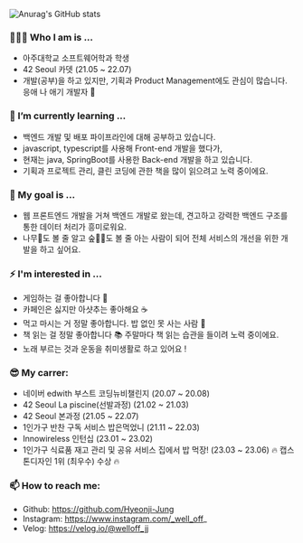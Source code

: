 ![Anurag's GitHub stats](https://github-readme-stats.vercel.app/api?username=Hyeonji-Jung&show_icons=true&theme=radical)

### 🙋🏻‍♀️ Who I am is ...
- 아주대학교 소프트웨어학과 학생
- 42 Seoul 카뎃 (21.05 ~ 22.07)
- 개발(공부)을 하고 있지만, 기획과 Product Management에도 관심이 많습니다. 응애 나 애기 개발자 🍼

### 🌱 I’m currently learning ...
- 백엔드 개발 및 배포 파이프라인에 대해 공부하고 있습니다.
- javascript, typescript를 사용해 Front-end 개발을 했다가,
- 현재는 java, SpringBoot를 사용한 Back-end 개발을 하고 있습니다.
- 기획과 프로젝트 관리, 클린 코딩에 관한 책을 많이 읽으려고 노력 중이에요.

### 🧐 My goal is ...
- 웹 프론트엔드 개발을 거쳐 백엔드 개발로 왔는데, 견고하고 강력한 백엔드 구조를 통한 데이터 처리가 흥미로워요.
- 나무🌴도 볼 줄 알고 숲🌳🌳도 볼 줄 아는 사람이 되어 전체 서비스의 개선을 위한 개발을 하고 싶어요.

### ⚡ I'm interested in ...
- 게임하는 걸 좋아합니다 💙
- 카페인은 싫지만 아샷추는 좋아해요 ☕️
- 먹고 마시는 거 정말 좋아합니다. 밥 없인 못 사는 사람 🍚
- 책 읽는 걸 정말 좋아합니다 📚 주말마다 책 읽는 습관을 들이려 노력 중이에요.
- 노래 부르는 것과 운동을 취미생활로 하고 있어요 !

### 😎 My carrer:
- 네이버 edwith 부스트 코딩뉴비챌린지 (20.07 ~ 20.08)
- 42 Seoul La piscine(선발과정) (21.02 ~ 21.03)
- 42 Seoul 본과정 (21.05 ~ 22.07)
- 1인가구 반찬 구독 서비스 밥은먹었니 (21.11 ~ 22.03)
- Innowireless 인턴십 (23.01 ~ 23.02)
- 1인가구 식료품 재고 관리 및 공유 서비스 집에서 밥 먹장! (23.03 ~ 23.06) 🔥 캡스톤디자인 1위 (최우수) 수상 🔥

###  📫 How to reach me:
- Github: https://github.com/Hyeonji-Jung
- Instagram: https://www.instagram.com/_well_off_
- Velog: https://velog.io/@welloff_jj
